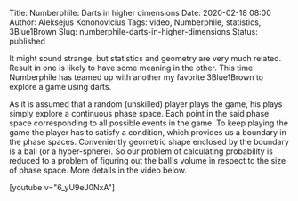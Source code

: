 Title: Numberphile: Darts in higher dimensions
Date: 2020-02-18 08:00
Author: Aleksejus Kononovicius
Tags: video, Numberphile, statistics, 3Blue1Brown
Slug: numberphile-darts-in-higher-dimensions
Status: published

It might sound strange, but statistics and geometry are very much related.
Result in one is likely to have some meaning in the other. This time Numberphile
has teamed up with another my favorite 3Blue1Brown to explore a game using
darts.

As it is assumed that a random (unskilled) player plays the game, his plays
simply explore a continuous phase space. Each point in the said phase space
corresponding to all possible events in the game. To keep playing the game the
player has to satisfy a condition, which provides us a boundary in the phase
spaces. Conveniently geometric shape enclosed by the boundary is a ball (or a
hyper-sphere). So our problem of calculating probability is reduced to a problem
of figuring out the ball's volume in respect to the size of phase space. More
details in the video below.

[youtube v="6_yU9eJ0NxA"]
